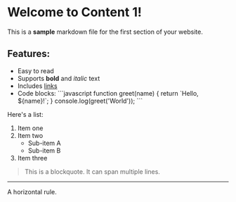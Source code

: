 # Welcome to Content 1!

This is a **sample** markdown file for the first section of your website.

## Features:
* Easy to read
* Supports **bold** and *italic* text
* Includes [links](https://www.google.com)
* Code blocks:
    \`\`\`javascript
    function greet(name) {
        return \`Hello, \${name}!\`;
    }
    console.log(greet('World'));
    \`\`\`

Here's a list:
1.  Item one
2.  Item two
    * Sub-item A
    * Sub-item B
3.  Item three

> This is a blockquote.
> It can span multiple lines.

---
A horizontal rule.
